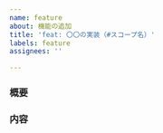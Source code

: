 ```yaml
---
name: feature
about: 機能の追加
title: 'feat: 〇〇の実装（#スコープ名）'
labels: feature
assignees: ''

---
```


### 概要

### 内容
